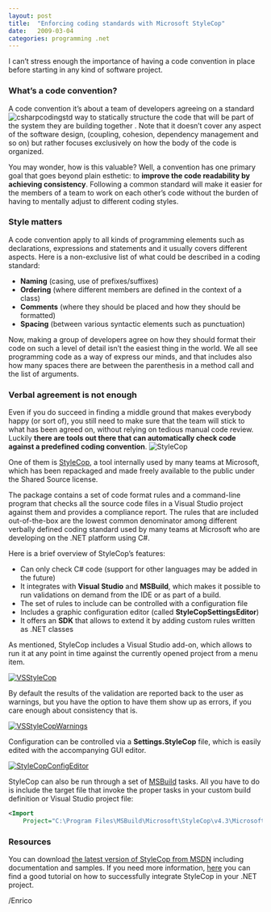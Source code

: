 ```yaml
---
layout: post
title:  "Enforcing coding standards with Microsoft StyleCop"
date:   2009-03-04
categories: programming .net
---
```


I can’t stress enough the importance of having a code convention in place before starting in any kind of software project.

### What’s a code convention?

A code convention it’s about a team of developers agreeing on a standard <img alt="csharpcodingstd" src="http://megakemp.files.wordpress.com/2009/03/csharpcodingstd-thumb.png?w=90&h=99" class="article" /> way to statically structure the code that will be part of the system they are building together . Note that it doesn’t cover any aspect of the software design, (coupling, cohesion, dependency management and so on) but rather focuses exclusively on how the body of the code is organized.

You may wonder, how is this valuable? Well, a convention has one primary goal that goes beyond plain esthetic: to **improve the code readability by achieving consistency**. Following a common standard will make it easier for the members of a team to work on each other’s code without the burden of having to mentally adjust to different coding styles.

### Style matters

A code convention apply to all kinds of programming elements such as declarations, expressions and statements and it usually covers different aspects. Here is a non-exclusive list of what could be described in a coding standard:

  * **Naming** (casing, use of prefixes/suffixes)
  * **Ordering** (where different members are defined in the context of a class)
  * **Comments** (where they should be placed and how they should be formatted)
  * **Spacing** (between various syntactic elements such as punctuation)

Now, making a group of developers agree on how they should format their code on such a level of detail isn’t the easiest thing in the world. We all see programming code as a way of express our minds, and that includes also how many spaces there are between the parenthesis in a method call and the list of arguments.

### Verbal agreement is not enough

Even if you do succeed in finding a middle ground that makes everybody happy (or sort of), you still need to make sure that the team will stick to what has been agreed on, without relying on tedious manual code review. Luckily **there are tools out there that can automatically check code against a predefined coding convention**. <img alt="StyleCop" src="http://megakemp.files.wordpress.com/2009/03/stylecop-thumb.png?w=100&h=100" class="article" />

One of them is [StyleCop][3], a tool internally used by many teams at Microsoft, which has been repackaged and made freely available to the public under the Shared Source license.

The package contains a set of code format rules and a command-line program that checks all the source code files in a Visual Studio project against them and provides a compliance report.
The rules that are included out-of-the-box are the lowest common denominator among different verbally defined coding standard used by many teams at Microsoft who are developing on the .NET platform using C#.

Here is a brief overview of StyleCop’s features:

  * Can only check C# code (support for other languages may be added in the future)
  * It integrates with **Visual Studio** and **MSBuild**, which makes it possible to run validations on demand from the IDE or as part of a build.
  * The set of rules to include can be controlled with a configuration file
  * Includes a graphic configuration editor (called **StyleCopSettingsEditor**)
  * It offers an **SDK** that allows to extend it by adding custom rules written as .NET classes 

As mentioned, StyleCop includes a Visual Studio add-on, which allows to run it at any point in time against the currently opened project from a menu item.

<a href="http://megakemp.files.wordpress.com/2009/03/vsstylecop4.png">
    <img alt="VSStyleCop" src="http://megakemp.files.wordpress.com/2009/03/vsstylecop4.png?w=274&h=198" class="screenshot-noshadow" />
</a>

By default the results of the validation are reported back to the user as warnings, but you have the option to have them show up as errors, if you care enough about consistency that is.

<a href="http://megakemp.files.wordpress.com/2009/03/vsstylecopwarnings.png">
    <img alt="VSStyleCopWarnings" src="http://megakemp.files.wordpress.com/2009/03/vsstylecopwarnings-thumb.png?w=504&h=199" class="screenshot-noshadow" />
</a>

Configuration can be controlled via a **Settings.StyleCop** file, which is easily edited with the accompanying GUI editor.

<a href="http://megakemp.files.wordpress.com/2009/03/stylecopconfigeditor.png">
    <img alt="StyleCopConfigEditor" src="http://megakemp.files.wordpress.com/2009/03/stylecopconfigeditor-thumb.png?w=404&h=372" class="screenshot-noshadow" />
</a>

StyleCop can also be run through a set of [MSBuild][7] tasks. All you have to do is include the target file that invoke the proper tasks in your custom build definition or Visual Studio project file:

```xml
<Import
    Project="C:\Program Files\MSBuild\Microsoft\StyleCop\v4.3\Microsoft.StyleCop.targets" />
```

### Resources

You can download [the latest version of StyleCop from MSDN][8] including documentation and samples. If you need more information, [here][9] you can find a good tutorial on how to successfully integrate StyleCop in your .NET project.

/Enrico

[3]: http://code.msdn.microsoft.com/sourceanalysis
[7]: http://msdn.microsoft.com/en-us/library/ms171452.aspx
[8]: http://code.msdn.microsoft.com/sourceanalysis/Release/ProjectReleases.aspx?ReleaseId=1425
[9]: http://www.onedotnetway.com/stylecop-tutorial/
